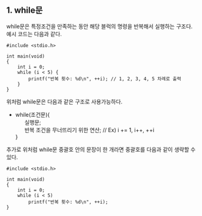 <h2> <strong> 1. while문 </strong> </h2>

while문은 특정조건을 만족하는 동안 해당 블럭의 명령을 반복해서 실행하는 구조다. <br>
예시 코드는 다음과 같다.

```(c)
#include <stdio.h>

int main(void)
{
	int i = 0;
	while (i < 5) {
		printf("반복 횟수: %d\n", ++i); // 1, 2, 3, 4, 5 차례로 출력
	}
}
```

위처럼 while문은 다음과 같은 구조로 사용가능하다.

* while(조건문){ <br>
    &nbsp; &nbsp; &nbsp; 실행문; <br>
    &nbsp; &nbsp; &nbsp; 반복 조건을 무너뜨리기 위한 연산; // Ex) i += 1, i++, ++i <br>
}

추가로 위처럼 while문 중괄호 안의 문장이 한 개라면 중괄호를 다음과 같이 생략할 수 있다.

```(c)
#include <stdio.h>

int main(void)
{
	int i = 0;
	while (i < 5) 
		printf("반복 횟수: %d\n", ++i);
}
```
